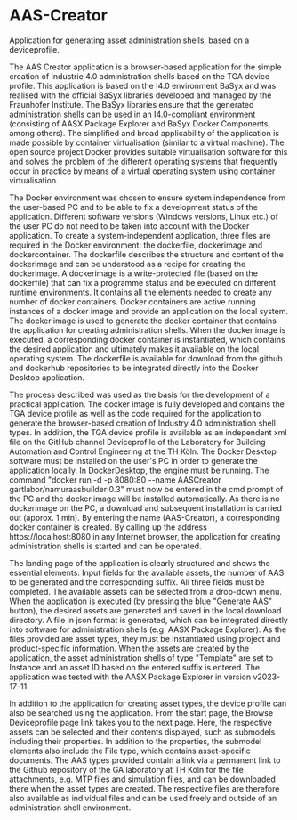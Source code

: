 # AAS-Creator
Application for generating asset administration shells, based on a deviceprofile.

The AAS Creator application is a browser-based application for the simple creation of Industrie 4.0 administration shells based on the TGA device profile. This application is based on the I4.0 environment BaSyx and was realised with the official BaSyx libraries developed and managed by the Fraunhofer Institute. The BaSyx libraries ensure that the generated administration shells can be used in an I4.0-compliant environment (consisting of AASX Package Explorer and BaSyx Docker Components, among others). The simplified and broad applicability of the application is made possible by container virtualisation (similar to a virtual machine). The open source project Docker provides suitable virtualisation software for this and solves the problem of the different operating systems that frequently occur in practice by means of a virtual operating system using container virtualisation.

The Docker environment was chosen to ensure system independence from the user-based PC and to be able to fix a development status of the application. Different software versions (Windows versions, Linux etc.) of the user PC do not need to be taken into account with the Docker application. To create a system-independent application, three files are required in the Docker environment: the dockerfile, dockerimage and dockercontainer. The dockerfile describes the structure and content of the dockerimage and can be understood as a recipe for creating the dockerimage. A dockerimage is a write-protected file (based on the dockerfile) that can fix a programme status and be executed on different runtime environments. It contains all the elements needed to create any number of docker containers. Docker containers are active running instances of a docker image and provide an application on the local system. The docker image is used to generate the docker container that contains the application for creating administration shells. When the docker image is executed, a corresponding docker container is instantiated, which contains the desired application and ultimately makes it available on the local operating system. The dockerfile is available for download from the github and dockerhub repositories to be integrated directly into the Docker Desktop application. 

The process described was used as the basis for the development of a practical application. The docker image is fully developed and contains the TGA device profile as well as the code required for the application to generate the browser-based creation of Industry 4.0 administration shell types. In addition, the TGA device profile is available as an independent xml file on the GitHub channel Deviceprofile of the Laboratory for Building Automation and Control Engineering at the TH Köln. The Docker Desktop software must be installed on the user's PC in order to generate the application locally. In DockerDesktop, the engine must be running. The command "docker run -d -p 8080:80 --name AASCreator gartlabor/namuraasbuilder:0.3" must now be entered in the cmd prompt of the PC and the docker image will be installed automatically. As there is no dockerimage on the PC, a download and subsequent installation is carried out (approx. 1 min). By entering the name (AAS-Creator), a corresponding docker container is created. By calling up the address https://localhost:8080 in any Internet browser, the application for creating administration shells is started and can be operated.

The landing page of the application is clearly structured and shows the essential elements: Input fields for the available assets, the number of AAS to be generated and the corresponding suffix. All three fields must be completed. The available assets can be selected from a drop-down menu. When the application is executed (by pressing the blue "Generate AAS" button), the desired assets are generated and saved in the local download directory. A file in json format is generated, which can be integrated directly into software for administration shells (e.g. AASX Package Explorer). As the files provided are asset types, they must be instantiated using project and product-specific information. When the assets are created by the application, the asset administration shells of type "Template" are set to Instance and an asset ID based on the entered suffix is entered. The application was tested with the AASX Package Explorer in version v2023-17-11.

In addition to the application for creating asset types, the device profile can also be searched using the application. From the start page, the Browse Deviceprofile page link takes you to the next page. Here, the respective assets can be selected and their contents displayed, such as submodels including their properties. In addition to the properties, the submodel elements also include the File type, which contains asset-specific documents. The AAS types provided contain a link via a permanent link to the Github repository of the GA laboratory at TH Köln for the file attachments, e.g. MTP files and simulation files, and can be downloaded there when the asset types are created. The respective files are therefore also available as individual files and can be used freely and outside of an administration shell environment.
